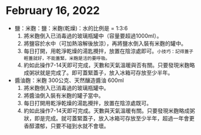 # February 16, 2022

- 鹽：米麴：鹽：米麴(乾燥)：水的比例是 = 1:3:6
   1. 將米麴倒入已消毒過的玻璃瓶罐中（容量要超過1000ml）。
   2. 將鹽容於水中（可加熱溶解後放涼），再將鹽水倒入裝有米麴的罐中。
   3. 每日打開，用乾淨乾燥的湯匙攪拌，放置在陰涼處即可。``小技巧：記得蓋子輕蓋就好，不能蓋緊，米麴是活的要呼吸。``
   4. 約如此操作7-14天即可完成，天數和天氣溫暖與否有關。只要發現米麴略成粥狀就是完成了。即可蓋緊蓋子，放入冰箱可存放至少半年。
- 醬油麴：米麴 300公克、天然釀造醬油 600ml
  1. 將米麴倒入已消毒過的玻璃瓶罐中。
  2. 將醬油倒入裝有米麴的罐子當中。
  3. 每日打開用乾淨乾燥的湯匙攪拌，放置在陰涼處既可。
  4. 約如此操作7-14天即可完成。天數與天氣溫暖有關。只要發現米麴略成粥狀，即是完成。就可蓋緊蓋子，放入冰箱可存放至少半年，超過一年會更香醇濃郁，只要不碰到水就不會壞。